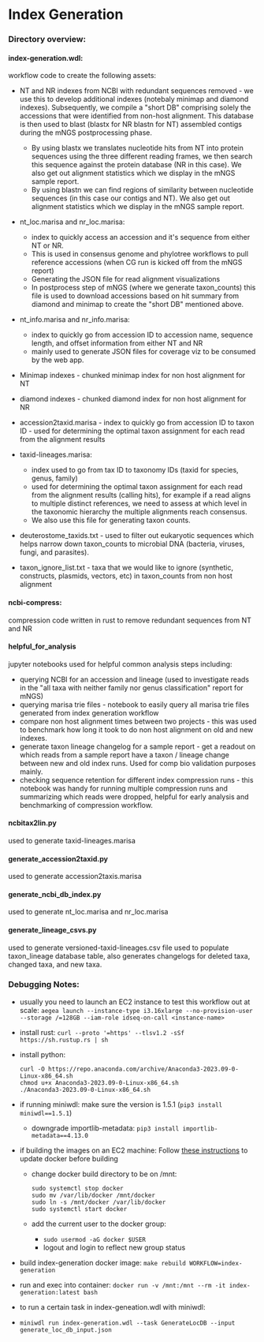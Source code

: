 # Index Generation

### Directory overview:

#### **index-generation.wdl**:
workflow code to create the following assets:
* NT and NR indexes from NCBI with redundant sequences removed - we use this to develop additional indexes (notebaly minimap and diamond indexes).
  Subsequently, we compile a "short DB" comprising solely the accessions that were identified from non-host alignment. This database is then used
  to blast (blastx for NR blastn for NT) assembled contigs during the mNGS postprocessing phase.

    * By using blastx we translates nucleotide hits from NT into protein sequences using the three different reading frames, we then search this sequence against the protein database (NR in this case). We also get out alignment statistics which we display in the mNGS sample report.
    * By using blastn we can find regions of similarity between nucleotide sequences (in this case our contigs and NT). We also get out alignment statistics which we display in the mNGS sample report.

* nt_loc.marisa and nr_loc.marisa:
  * index to quickly access an accession and it's sequence from either NT or NR.
  * This is used in consensus genome and phylotree workflows to pull reference accessions (when CG run is kicked off from the mNGS report)
  * Generating the JSON file for read alignment visualizations
  * In postprocess step of mNGS (where we generate taxon_counts) this file is used to download accessions based on hit summary from diamond and minimap to create the "short DB" mentioned above.
* nt_info.marisa and nr_info.marisa:
  * index to quickly go from accession ID to accession name, sequence length, and offset information from either NT and NR
  * mainly used to generate JSON files for coverage viz to be consumed by the web app.
* Minimap indexes - chunked minimap index for non host alignment for NT
* diamond indexes - chunked diamond index for non host alignment for NR
* accession2taxid.marisa - index to quickly go from accession ID to taxon ID - used for determining the optimal taxon assignment for each read from the alignment
   results
* taxid-lineages.marisa:
  * index used to go from tax ID to taxonomy IDs (taxid for species, genus, family)
  * used for determining the optimal taxon assignment for each read from the alignment
   results (calling hits), for example if a read aligns to multiple distinct references, we need to assess at which level in the taxonomic hierarchy the multiple alignments reach consensus.
  * We also use this file for generating taxon counts.
* deuterostome_taxids.txt - used to filter out eukaryotic sequences which helps narrow down taxon_counts to microbial DNA (bacteria, viruses, fungi, and parasites).
* taxon_ignore_list.txt - taxa that we would like to ignore (synthetic, constructs, plasmids, vectors, etc) in taxon_counts from non host alignment


#### **ncbi-compress**:
compression code written in rust to remove redundant sequences from NT and NR

#### **helpful_for_analysis**
jupyter notebooks used for helpful common analysis steps including:
* querying NCBI for an accession and lineage (used to investigate reads in the "all taxa with neither family nor genus classification" report for mNGS)
* querying marisa trie files - notebook to easily query all marisa trie files generated from index generation workflow
* compare non host alignment times between two projects - this was used to benchmark how long it took to do non host alignment on old and new indexes.
* generate taxon lineage changelog for a sample report - get a readout on which reads from a sample report have a taxon / lineage change between new and old index runs. Used for comp bio validation purposes mainly.
* checking sequence retention for different index compression runs - this notebook was handy for running multiple compression runs and summarizing which reads were dropped, helpful for early analysis and benchmarking of compression workflow.

#### **ncbitax2lin.py**
used to generate taxid-lineages.marisa

#### **generate_accession2taxid.py**
used to generate accession2taxis.marisa

#### **generate_ncbi_db_index.py**
used to generate nt_loc.marisa and nr_loc.marisa

#### **generate_lineage_csvs.py**
used to generate versioned-taxid-lineages.csv file used to populate taxon_lineage database table, also generates changelogs for deleted taxa, changed taxa, and new taxa.

### Debugging Notes:
* usually you need to launch an EC2 instance to test this workflow out at scale: `aegea launch --instance-type i3.16xlarge --no-provision-user --storage /=128GB --iam-role idseq-on-call <instance-name>`
* install rust: `curl --proto '=https' --tlsv1.2 -sSf https://sh.rustup.rs | sh`
* install python:
  ```
  curl -O https://repo.anaconda.com/archive/Anaconda3-2023.09-0-Linux-x86_64.sh
  chmod u+x Anaconda3-2023.09-0-Linux-x86_64.sh
  ./Anaconda3-2023.09-0-Linux-x86_64.sh
  ```

* if running miniwdl:
     make sure the version is 1.5.1 (`pip3 install miniwdl==1.5.1`)
    * downgrade importlib-metadata: `pip3 install importlib-metadata==4.13.0`

* if building the images on an EC2 machine:
    Follow [these instructions](https://docs.docker.com/engine/install/ubuntu/) to update docker before building

    * change docker build directory to be on /mnt:
        ```
        sudo systemctl stop docker
        sudo mv /var/lib/docker /mnt/docker
        sudo ln -s /mnt/docker /var/lib/docker
        sudo systemctl start docker
        ```

    * add the current user to the docker group:
        * `sudo usermod -aG docker $USER`
        * logout and login to reflect new group status

* build index-generation docker image: `make rebuild WORKFLOW=index-generation`
* run and exec into container: `docker run -v /mnt:/mnt --rm -it index-generation:latest bash`
* to run a certain task in index-geneation.wdl with miniwdl:
* `miniwdl run index-generation.wdl --task GenerateLocDB --input generate_loc_db_input.json`



